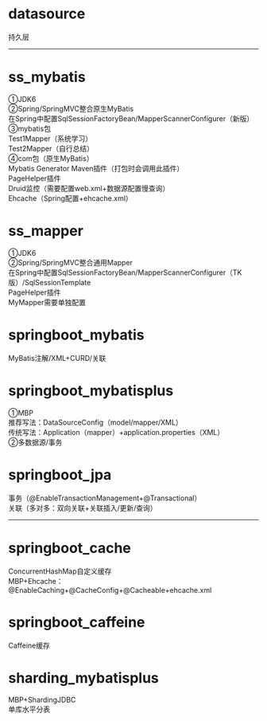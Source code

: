 # datasource
持久层<br>

************************************************************************************************************************

# ss_mybatis
①JDK6<br>
②Spring/SpringMVC整合原生MyBatis<br>
在Spring中配置SqlSessionFactoryBean/MapperScannerConfigurer（新版）<br>
③mybatis包<br>
Test1Mapper（系统学习）<br>
Test2Mapper（自行总结）<br>
④com包（原生MyBatis）<br>
Mybatis Generator Maven插件（打包时会调用此插件）<br>
PageHelper插件<br>
Druid监控（需要配置web.xml+数据源配置慢查询）<br>
Ehcache（Spring配置+ehcache.xml）<br>

# ss_mapper
①JDK6<br>
②Spring/SpringMVC整合通用Mapper<br>
在Spring中配置SqlSessionFactoryBean/MapperScannerConfigurer（TK版）/SqlSessionTemplate<br>
PageHelper插件<br>
MyMapper需要单独配置<br>

# springboot_mybatis
MyBatis注解/XML+CURD/关联<br>

# springboot_mybatisplus
①MBP<br>
推荐写法：DataSourceConfig（model/mapper/XML）<br>
传统写法：Application（mapper）+application.properties（XML）<br>
②多数据源/事务<br>

# springboot_jpa
事务（@EnableTransactionManagement+@Transactional）<br>
关联（多对多：双向关联+关联插入/更新/查询）<br>

******************************************************************************************

# springboot_cache
ConcurrentHashMap自定义缓存<br>
MBP+Ehcache：@EnableCaching+@CacheConfig+@Cacheable+ehcache.xml<br>

# springboot_caffeine
Caffeine缓存<br>

# sharding_mybatisplus
MBP+ShardingJDBC<br>
单库水平分表<br>
